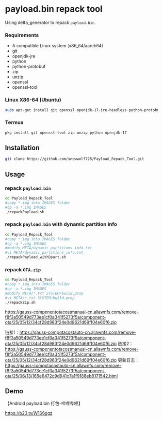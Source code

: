 # payload.bin repack tool

Using delta_generator to repack `payload.bin`.

### Requirements

- A compatible Linux system (x86_64/aarch64)
- git
- openjdk-jre
- python
- python-protobuf 
- zip
- unzip
- openssl
- openssl-tool

### Linux X86-64 (Ubuntu)
```bash
sudo apt-get install git openssl openjdk-17-jre-headless python-protobuf python unzip zip
```

### Termux
```bash
pkg install git openssl-tool zip unzip python openjdk-17
```

## Installation
```bash
git clone https://github.com/snowwolf725/Payload_Repack_Tool.git
```

## Usage

### repack `payload.bin`

```bash
cd Payload_Repack_Tool
#copy *.img into IMAGES folder
#cp -a *.img IMAGES
./repackPayload.sh
```

### repack `payload.bin` with dynamic partition info

```bash
cd Payload_Repack_Tool
#copy *.img into IMAGES folder
#cp -a *.img IMAGES
#modify META/dynamic_partitions_info.txt
#vi META/dynamic_partitions_info.txt
./repackPayload_withDpart.sh
```

### repack `OTA.zip`

```bash
cd Payload_Repack_Tool
#copy *.img into IMAGES folder
#cp -a *.img IMAGES
#modify META/*.txt SYSTEM/build.prop
#vi META/*.txt SYSTEM/build.prop
./repackZip.sh
```

https://gauss-componentotacostmanual-cn.allawnfs.com/remove-f8f3a50549d773ee1cf0a341f5273f5a/component-ota/25/05/12/34cf28d983f24e0d9621d69ff04e60f6.zip

链接1：https://gauss-compotacostauto-cn.allawnfs.com/remove-f8f3a50549d773ee1cf0a341f5273f5a/component-ota/25/05/12/34cf28d983f24e0d9621d69ff04e60f6.zip
链接2：https://gauss-componentotacostmanual-cn.allawnfs.com/remove-f8f3a50549d773ee1cf0a341f5273f5a/component-ota/25/05/12/34cf28d983f24e0d9621d69ff04e60f6.zip
更新日志：https://gauss-compotacostauto-cn.allawnfs.com/remove-f8f3a50549d773ee1cf0a341f5273f5a/component-ota/25/06/13/165e6472c9d941c7a1f9188eb8171542.html

## Demo
【Android payload.bin 打包-哔哩哔哩】 

https://b23.tv/W166gqz
